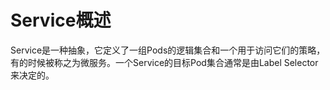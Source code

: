 # Service概述  
Service是一种抽象，它定义了一组Pods的逻辑集合和一个用于访问它们的策略，有的时候被称之为微服务。一个Service的目标Pod集合通常是由Label Selector 来决定的。
